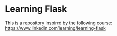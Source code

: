 # Learning Flask
This is a repository inspired by the following course:  
https://www.linkedin.com/learning/learning-flask